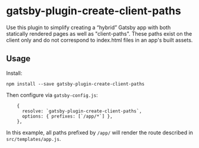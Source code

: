 # gatsby-plugin-create-client-paths

Use this plugin to simplify creating a “hybrid” Gatsby app with both statically rendered pages as well as "client-paths". These paths exist on the client only and do not correspond to index.html files in an app's built assets.

## Usage

Install:

```
npm install --save gatsby-plugin-create-client-paths
```

Then configure via `gatsby-config.js`:

```
    {
      resolve: `gatsby-plugin-create-client-paths`,
      options: { prefixes: [`/app/*`] },
    },
```

In this example, all paths prefixed by `/app/` will render the route described
in `src/templates/app.js`.
